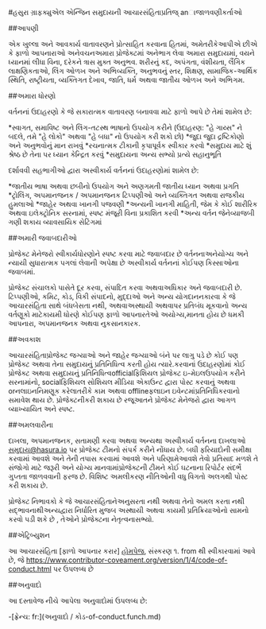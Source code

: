 #હસુરા ગ્રાફક્યુએલ એન્જિન સમુદાયની આચારસંહિતાપ્રતિજ્ anાજાળવણીકર્તાઓ

##આપણી

એક ખુલ્લા અને આવકાર્ય વાતાવરણને પ્રોત્સાહિત કરવાના હિતમાં, અમેતરીકેઆપીએ છીએ કે
ફાળો આપનારાઓ અનેવચનઅમારા પ્રોજેક્ટમાં અનેભાગ લેવા
અમારા સમુદાયમાં, વયને ધ્યાનમાં લીધા વિના, દરેકને ત્રાસ મુક્ત અનુભવ. શરીરનું
કદ, અપંગતા, વંશીયતા, લૈંગિક લાક્ષણિકતાઓ, લિંગ ઓળખ અને અભિવ્યક્તિ,
અનુભવનું સ્તર, શિક્ષણ, સામાજિક-આર્થિક સ્થિતિ, રાષ્ટ્રીયતા, વ્યક્તિગત
દેખાવ, જાતિ, ધર્મ અથવા જાતીય ઓળખ અને અભિગમ.

##અમારા ધોરણો

વર્તનનાં ઉદાહરણો કે જે સકારાત્મક વાતાવરણ બનાવવા માટે ફાળો આપે છે
તેમાં શામેલ છે:

*સ્વાગત, સમાવિષ્ટ અને લિંગ-તટસ્થ ભાષાનો ઉપયોગ કરીને (ઉદાહરણ: "હે ગાય્સ" ને બદલે, 
તમે "હે લોકો" અથવા "હે બધા" નો ઉપયોગ કરી શકો છો)
*જુદા જુદા દ્રષ્ટિકોણો અને અનુભવોનું માન રાખવું 
*રચનાત્મક ટીકાની કૃપાપૂર્વક સ્વીકાર કરવો
*સમુદાય માટે શું શ્રેષ્ઠ છે તેના પર ધ્યાન કેન્દ્રિત કરવું 
*સમુદાયના અન્ય સભ્યો પ્રત્યે સહાનુભૂતિ

દર્શાવવી સહભાગીઓ દ્વારા અસ્વીકાર્ય વર્તનનાં ઉદાહરણોમાં શામેલ છે:

*જાતીય ભાષા અથવા છબીનો ઉપયોગ અને અણગમતી જાતીય ધ્યાન અથવા પ્રગતિ
*ટ્રોલિંગ, અપમાનજનક / અપમાનજનક ટિપ્પણીઓ અને વ્યક્તિગત અથવા રાજકીય હુમલાઓ
*જાહેર અથવા ખાનગી પજવણી
*અન્યની ખાનગી માહિતી, જેમ કે કોઈ શારીરિક અથવા ઇલેક્ટ્રોનિક સરનામાં, સ્પષ્ટ મંજૂરી વિના પ્રકાશિત કરવી
*અન્ય વર્તન જેનેવ્યાજબી ગણી શકાય વ્યાવસાયિક સેટિંગમાં

##અમારી જવાબદારીઓ

પ્રોજેક્ટ મેનેજરો સ્વીકાર્યધોરણોને સ્પષ્ટ કરવા માટે જવાબદાર છે
વર્તનનાઅનેયોગ્ય અને ન્યાયી સુધારાત્મક પગલાં લેવાની અપેક્ષા છે
અસ્વીકાર્ય વર્તનનાં કોઈપણ કિસ્સાઓના જવાબમાં.

પ્રોજેક્ટ સંચાલકો પાસેતે દૂર કરવા, સંપાદિત કરવા અથવાઅધિકાર અને જવાબદારી છે.
ટિપ્પણીઓ, કમિટ, કોડ, વિકી સંપાદનો, મુદ્દાઓ અને અન્ય યોગદાનનકારવા
કે જે આચારસંહિતા સાથે બંધબેસતા નથી, અથવાઅસ્થાયી અથવાપર પ્રતિબંધ મૂકવાનો
અન્ય વર્તણૂકો માટેકાયમી ધોરણે કોઈપણ ફાળો આપનારતેઓ અયોગ્ય,માનતા હોય છે
ધમકી આપનારા, અપમાનજનક અથવા નુકસાનકારક.

##અવકાશ

આચારસંહિતાપ્રોજેક્ટ જગ્યાઓ અને જાહેર જગ્યાઓ બંને પર લાગુ પડે છે
કોઈ પણ પ્રોજેક્ટ અથવા તેના સમુદાયનું પ્રતિનિધિત્વ કરતી હોય ત્યારે.કરવાનાં ઉદાહરણોમાં
કોઈ પ્રોજેક્ટ અથવા સમુદાયનું પ્રતિનિધિત્વofficialફિશિયલ પ્રોજેક્ટ ઇ-મેઇલઉપયોગ કરીને
સરનામાંનો, socialફિશિયલ સોશિયલ મીડિયા એકાઉન્ટ દ્વારા પોસ્ટ કરવાનું અથવા orનલાઇનનિમણૂક કરેલાતરીકે કામ
અથવા offlineફલાઇન ઇવેન્ટમાંપ્રતિનિધિકરવાનો સમાવેશ થાય છે. પ્રોજેક્ટનીકરી શકાય છે
રજૂઆતને પ્રોજેક્ટ મેનેજરો દ્વારા આગળ વ્યાખ્યાયિત અને સ્પષ્ટ.

##અમલવારીના

દાખલા, અપમાનજનક, સતામણી કરવા અથવા અન્યથા અસ્વીકાર્ય વર્તનના
દાખલાઓ સમુદાય@hasura.io પર પ્રોજેક્ટ ટીમનો સંપર્ક કરીને નોંધાય છે. બધી
ફરિયાદોની સમીક્ષા કરવામાં આવશે અને તેની તપાસ કરવામાં આવશે અને પરિણામેઆવશે તેવો પ્રતિસાદ મળશે
તે સંજોગો માટે જરૂરી અને યોગ્ય માનવામાંપ્રોજેક્ટની ટીમને
કોઈ ઘટનાના રિપોર્ટર સંદર્ભે ગુપ્તતા જાળવવાની ફરજ છે.
વિશિષ્ટ અમલીકરણ નીતિઓની વધુ વિગતો અલગથી પોસ્ટ કરી શકાય છે.

પ્રોજેક્ટ નિભાવકો કે જે આચારસંહિતાનેઅનુસરતા નથી અથવા તેનો અમલ કરતા નથી
સદ્ભાવનાથીઅન્યદ્વારા નિર્ધારિત મુજબ અસ્થાયી અથવા કાયમી પ્રતિક્રિયાઓનો સામનો કરવો પડી શકે છે
, તેઓને પ્રોજેક્ટના નેતૃત્વનાસભ્યો.

##એટ્રિબ્યુશન

આ આચારસંહિતા [ફાળો આપનાર કરાર] [હોમપેજ], સંસ્કરણ ૧. from થી સ્વીકારવામાં આવે છે,
જે https://www.contributor-coveament.org/version/1/4/code-of-conduct.html પર ઉપલબ્ધ છે

[હોમપેજ]: https://www.contributor-coveament.org

##અનુવાદો

આ દસ્તાવેજ નીચે આપેલા અનુવાદોમાં ઉપલબ્ધ છે:

-[ફ્રેન્ચ: fr:](અનુવાદો / કોડ-of-conduct.funch.md)
